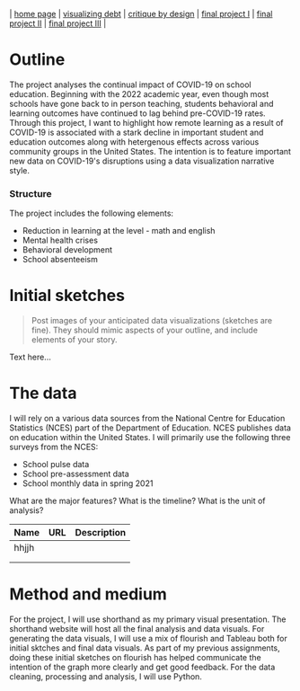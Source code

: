 | [home page](https://pranavakadiyala.github.io/Portfolio/) | [visualizing debt](visualizing-government-debt) | [critique by design](critique-by-design) | [final project I](final-project-part-one) | [final project II](final-project-part-two) | [final project III](final-project-part-three) |


# Outline

The project analyses the continual impact of COVID-19 on school education. Beginning with the 2022 academic year, even though most schools have gone back to in person teaching, students behavioral and learning outcomes have continued to lag behind pre-COVID-19 rates. Through this project, I want to highlight how remote learning as a result of COVID-19 is associated with a stark decline in important student and education outcomes along with hetergenous effects across various community groups in the United States. The intention is to feature important new data on COVID-19's disruptions using a data visualization narrative style. 

### Structure

The project includes the following elements:
* Reduction in learning at the level - math and english
* Mental health crises
* Behavioral development
* School absenteeism

# Initial sketches
> Post images of your anticipated data visualizations (sketches are fine). They should mimic aspects of your outline, and include elements of your story.  

Text here...

# The data

I will rely on a  various data sources from the National Centre for Education Statistics (NCES) part of the Department of Education. NCES publishes data on education within the United States. I will primarily use the following three surveys from the NCES:
* School pulse data
* School pre-assessment data
* School monthly data in spring 2021

What are the major features? What is the timeline? What is the unit of analysis?


| Name | URL | Description |
|------|-----|-------------|
| hhjjh  |     |             |
|      |     |             |
|      |     |             |

# Method and medium

For the project, I will use shorthand as my primary visual presentation. The shorthand website will host all the final analysis and data visuals. For generating the data visuals, I will use a mix of flourish and Tableau both for initial sktches and final data visuals. As part of my previous assignments, doing these initial sketches on flourish has helped communicate the intention of the graph more clearly and get good feedback. For the data cleaning, processing and analysis, I will use Python. 
